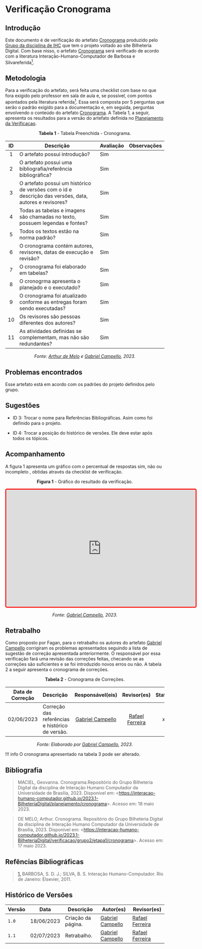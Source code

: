 # Verificação Cronograma

## Introdução

Este documento é de verificação do artefato [Cronograma](../../../../planejamento/cronograma) produzido pelo [Grupo da disciplina de IHC](https://github.com/Interacao-Humano-Computador/2023.1-BilheteriaDigital) que tem o projeto voltado ao site Bilheteria Digital. Com base nisso, o artefato [Cronograma](../../../../planejamento/cronograma) será verificado de acordo com a literatura Interação-Humano-Computador de Barbosa e Silvareferida<a id=anchor_1 href="#REF1"><sup>1</sup></a>.

## Metodologia

Para a verificação do artefato, será feita uma checklist com base no que fora exigido pelo professor em sala de aula e, se possível, com pontos apontados pela literatura referida<a id=anchor_1 href="#REF1"><sup>1</sup></a>. Essa será composta por 5 perguntas que serão o padrão exigido para a documentação e, em seguida, perguntas envolvendo o conteúdo do artefato [Cronograma](../../../../planejamento/cronograma). A Tabela 1, a seguir, apresenta os resultados para a versão do artefato definida no [Planejamento da Verificacao](../etapa1/planejamento-verificacao-etapa1-grupo.md).

<center>

**Tabela 1** - Tabela Preenchida - Cronograma.

| ID  | Descrição                                                                                              | Avaliação | Observações |
| :-: | ------------------------------------------------------------------------------------------------------ | --------- | ----------- |
|  1  | O artefato possui introdução?                                                                          | Sim       |             |
|  2  | O artefato possui uma bibliografia/referência bibliográfica?                                           | Sim       |             |
|  3  | O artefato possui um histórico de versões com o id e descrição das versões, data, autores e revisores? | Sim       |             |
|  4  | Todas as tabelas e imagens são chamadas no texto, possuem legendas e fontes?                           | Sim       |             |
|  5  | Todos os textos estão na norma padrão?                                                                 | Sim       |             |
|  6  | O cronograma contém autores, revisores, datas de execução e revisão?                                   | Sim       |             |
|  7  | O cronograma foi elaborado em tabelas?                                                                 | Sim       |             |
|  8  | O cronogrma apresenta o planejado e o executado?                                                       | Sim       |             |
|  9  | O cronograma foi atualizado conforme as entregas foram sendo executadas?                               | Sim       |             |
| 10  | Os revisores são pessoas diferentes dos autores?                                                       | Sim       |             |
| 11  | As atividades definidas se complementam, mas não são redundantes?                                                   | Sim       |             |

_Fonte: [Arthur de Melo](https://github.com/arthurmlv) e [Gabriel Campello](https://github.com/G16C), 2023._

</center>

## Problemas encontrados

Esse artefato está em acordo com os padrões do projeto definidos pelo grupo.

## Sugestões

- ID 3: Trocar o nome para Referências Bibliográficas. Asim como foi definido para o projeto.

- ID 4: Trocar a posição do histórico de versões. Ele deve estar após todos os tópicos.

## Acompanhamento

A figura 1 apresenta um gráfico com o percentual de respostas sim, não ou incompleto , obtidas através da checklist de verificação.

<center>

**Figura 1** - Gráfico do resultado da verificação.

<iframe style="border-radius: 5px; border:3px solid red" width="600" height="371" seamless frameborder="0" scrolling="no" src="https://docs.google.com/spreadsheets/d/e/2PACX-1vTHV7jplgUshX6dbIEAeVJOioKIHum7BKNRXSFDaegPhoRZ4XuwygBcsaZP8ALhRz6UlvoC2pcvRE1m/pubchart?oid=1173061604&amp;format=interactive"></iframe>

_Fonte: [Gabriel Campello](https://github.com/G16C), 2023._

</center>

## Retrabalho

Como proposto por Fagan, para o retrabalho os autores do artefato [Gabriel Campello](https://github.com/G16C) corrigiram os problemas apresentados seguindo a lista de sugestão de correção apresentada anteriormente. O responsável por essa verificação fará uma revisão das correções feitas, checando se as correções são suficientes e se foi introduzido novos erros ou não. A tabela 2 a seguir apresenta o cronograma de correções.

<center>

**Tabela 2** - Cronograma de Correções.

| Data de Correção | Descrição                           |                 Responsável(eis)                 |                   Revisor(es)                    |  Status   |
| ---------------- | :---------------------------------- | :----------------------------------------------: | :----------------------------------------------: | :-------: |
| 02/06/2023  | Correção das referências e histórico de versão. |   [Gabriel Campello](https://github.com/G16C) | [Rafael Ferreira](https://github.com/RafaelCLG0) | x |

_Fonte: Elaborado por [Gabriel Campello](https://github.com/G16C), 2023._

</center>

!!! info
O cronograma apresentado na tabela 3 pode ser alterado.

## Bibliografia

> MACIEL, Geovanna. Cronograma.Repositório do Grupo Bilheteria Digital da disciplina de Interação Humano Computador da Universidade de Brasília, 2023. Disponível em: <<https://interacao-humano-computador.github.io/2023.1-BilheteriaDigital/planejamento/cronograma>>. Acesso em: 18 maio 2023.

> DE MELO, Arthur. Cronograma. Repositório do Grupo Bilheteria Digital da disciplina de Interação Humano Computador da Universidade de Brasília, 2023. Disponível em: <<https://interacao-humano-computador.github.io/2023.1-BilheteriaDigital/verificacao/grupo2/etapa1/cronograma>>. Acesso em: 17 maio 2023.

## Refências Bibliográficas

> <a id="REF1" href="#anchor_1">1.</a> BARBOSA, S. D. J.; SILVA, B. S. Interação Humano-Computador. Rio de Janeiro: Elsevier, 2011.

## Histórico de Versões

| Versão | Data       | Descrição          | Autor(es)                                   | Revisor(es)                                      |
| ------ | ---------- | ------------------ | ------------------------------------------- | ------------------------------------------------ |
| `1.0`  | 18/06/2023 | Criação da página. | [Gabriel Campello](https://github.com/G16C) | [Rafael Ferreira](https://github.com/RafaelCLG0) |
| `1.1`  | 02/07/2023 | Retrabalho.                                                                 | [Gabriel Campello](https://github.com/G16C) | [Rafael Ferreira](https://github.com/RafaelCLG0) |
